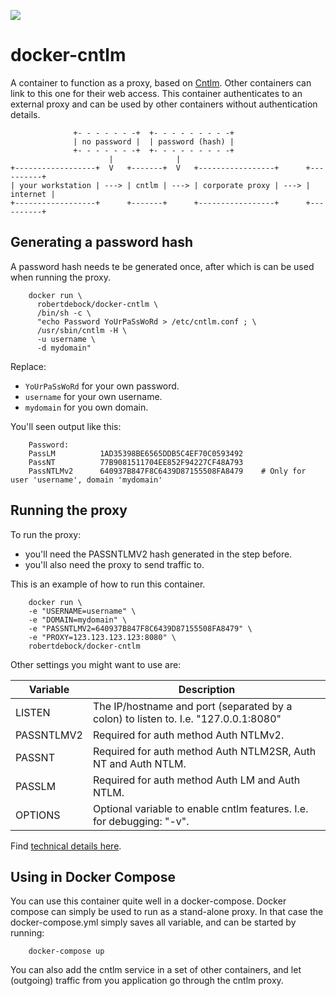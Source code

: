 [![](https://images.microbadger.com/badges/image/robertdebock/docker-cntlm.svg)](http://microbadger.com/images/robertdebock/docker-cntlm "Get your own image badge on microbadger.com")

# docker-cntlm
A container to function as a proxy, based on [Cntlm](http://cntlm.sourceforge.net). Other containers can link to this one for their web access. This container authenticates to an external proxy and can be used by other containers without authentication details.

```text
              +- - - - - - -+  +- - - - - - - - -+
              | no password |  | password (hash) |
              +- - - - - - -+  +- - - - - - - - -+
                      |              |
+------------------+  V   +-------+  V   +-----------------+      +----------+
| your workstation | ---> | cntlm | ---> | corporate proxy | ---> | internet |
+------------------+      +-------+      +-----------------+      +----------+
```

## Generating a password hash
A password hash needs te be generated once, after which is can be used when running the proxy.

```console
    docker run \
      robertdebock/docker-cntlm \
      /bin/sh -c \
      "echo Password YoUrPaSsWoRd > /etc/cntlm.conf ; \
      /usr/sbin/cntlm -H \
      -u username \
      -d mydomain"
```

Replace:
- `YoUrPaSsWoRd` for your own password.
- `username` for your own username.
- `mydomain` for you own domain.

You'll seen output like this:

```text
    Password: 
    PassLM          1AD35398BE6565DDB5C4EF70C0593492
    PassNT          77B9081511704EE852F94227CF48A793
    PassNTLMv2      640937B847F8C6439D87155508FA8479    # Only for user 'username', domain 'mydomain'
```

## Running the proxy
To run the proxy:
- you'll need the PASSNTLMV2 hash generated in the step before.
- you'll also need the proxy to send traffic to.

This is an example of how to run this container.

``` console
    docker run \
    -e "USERNAME=username" \
    -e "DOMAIN=mydomain" \
    -e "PASSNTLMV2=640937B847F8C6439D87155508FA8479" \
    -e "PROXY=123.123.123.123:8080" \
    robertdebock/docker-cntlm
```

Other settings you might want to use are:

| Variable| Description |
| --- | --- |
| LISTEN | The IP/hostname and port (separated by a colon) to listen to. I.e. "127.0.0.1:8080" |
| PASSNTLMV2 | Required for auth method Auth NTLMv2. |
| PASSNT | Required for auth method Auth NTLM2SR, Auth NT and Auth NTLM. |
| PASSLM | Required for auth method Auth LM and Auth NTLM. |
| OPTIONS | Optional variable to enable cntlm features. I.e. for debugging: "-v". |

Find [technical details here](http://cntlm.sourceforge.net/cntlm_manual.pdf).

## Using in Docker Compose
You can use this container quite well in a docker-compose. Docker compose can simply be used to run as a stand-alone proxy. In that case the docker-compose.yml simply saves all variable, and can be started by running:

```console
    docker-compose up
```

You can also add the cntlm service in a set of other containers, and let (outgoing) traffic from you application go through the cntlm proxy.
